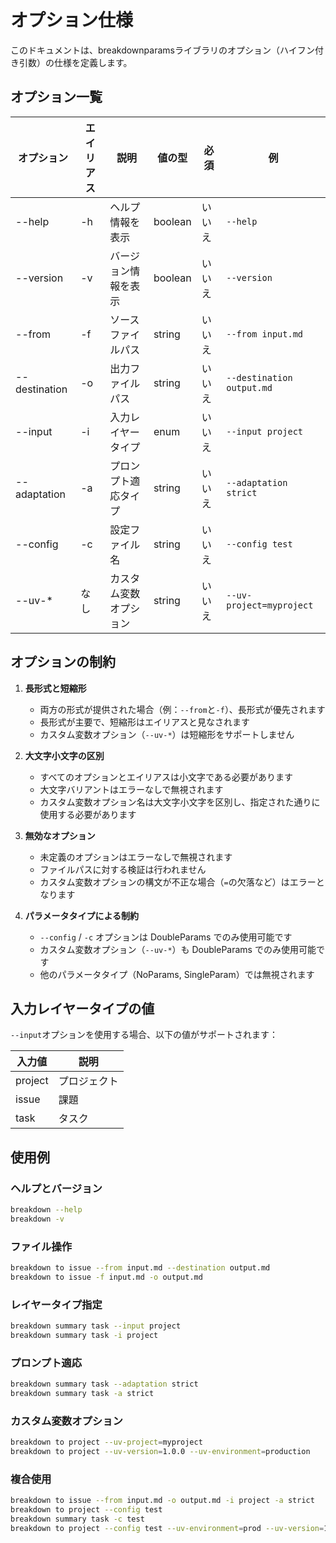 # オプション仕様

このドキュメントは、breakdownparamsライブラリのオプション（ハイフン付き引数）の仕様を定義します。

## オプション一覧

| オプション    | エイリアス | 説明                 | 値の型  | 必須   | 例                        |
| ------------- | ---------- | -------------------- | ------- | ------ | ------------------------- |
| --help        | -h         | ヘルプ情報を表示     | boolean | いいえ | `--help`                  |
| --version     | -v         | バージョン情報を表示 | boolean | いいえ | `--version`               |
| --from        | -f         | ソースファイルパス   | string  | いいえ | `--from input.md`         |
| --destination | -o         | 出力ファイルパス     | string  | いいえ | `--destination output.md` |
| --input       | -i         | 入力レイヤータイプ   | enum    | いいえ | `--input project`         |
| --adaptation  | -a         | プロンプト適応タイプ | string  | いいえ | `--adaptation strict`     |
| --config      | -c         | 設定ファイル名       | string  | いいえ | `--config test`           |
| --uv-*        | なし       | カスタム変数オプション | string  | いいえ | `--uv-project=myproject`  |

## オプションの制約

1. **長形式と短縮形**
   - 両方の形式が提供された場合（例：`--from`と`-f`）、長形式が優先されます
   - 長形式が主要で、短縮形はエイリアスと見なされます
   - カスタム変数オプション（`--uv-*`）は短縮形をサポートしません

2. **大文字小文字の区別**
   - すべてのオプションとエイリアスは小文字である必要があります
   - 大文字バリアントはエラーなしで無視されます
   - カスタム変数オプション名は大文字小文字を区別し、指定された通りに使用する必要があります

3. **無効なオプション**
   - 未定義のオプションはエラーなしで無視されます
   - ファイルパスに対する検証は行われません
   - カスタム変数オプションの構文が不正な場合（`=`の欠落など）はエラーとなります

4. **パラメータタイプによる制約**
   - `--config` / `-c` オプションは DoubleParams でのみ使用可能です
   - カスタム変数オプション（`--uv-*`）も DoubleParams でのみ使用可能です
   - 他のパラメータタイプ（NoParams, SingleParam）では無視されます

## 入力レイヤータイプの値

`--input`オプションを使用する場合、以下の値がサポートされます：

| 入力値  | 説明         |
| ------- | ------------ |
| project | プロジェクト |
| issue   | 課題         |
| task    | タスク       |

## 使用例

### ヘルプとバージョン

```bash
breakdown --help
breakdown -v
```

### ファイル操作

```bash
breakdown to issue --from input.md --destination output.md
breakdown to issue -f input.md -o output.md
```

### レイヤータイプ指定

```bash
breakdown summary task --input project
breakdown summary task -i project
```

### プロンプト適応

```bash
breakdown summary task --adaptation strict
breakdown summary task -a strict
```

### カスタム変数オプション

```bash
breakdown to project --uv-project=myproject
breakdown to project --uv-version=1.0.0 --uv-environment=production
```

### 複合使用

```bash
breakdown to issue --from input.md -o output.md -i project -a strict
breakdown to project --config test
breakdown summary task -c test
breakdown to project --config test --uv-environment=prod --uv-version=1.0.0
```
